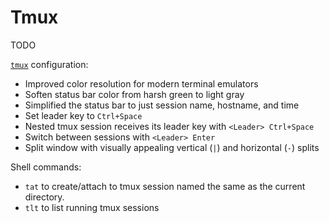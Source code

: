 # Tmux

TODO

[`tmux`](http://robots.thoughtbot.com/a-tmux-crash-course) configuration:

* Improved color resolution for modern terminal emulators
* Soften status bar color from harsh green to light gray
* Simplified the status bar to just session name, hostname, and time
* Set leader key to `Ctrl+Space`
* Nested tmux session receives its leader key with `<Leader> Ctrl+Space`
* Switch between sessions with `<Leader> Enter`
* Split window with visually appealing vertical (`|`) and horizontal (`-`) splits

Shell commands:

* `tat` to create/attach to tmux session named the same as the current directory.
* `tlt` to list running tmux sessions

